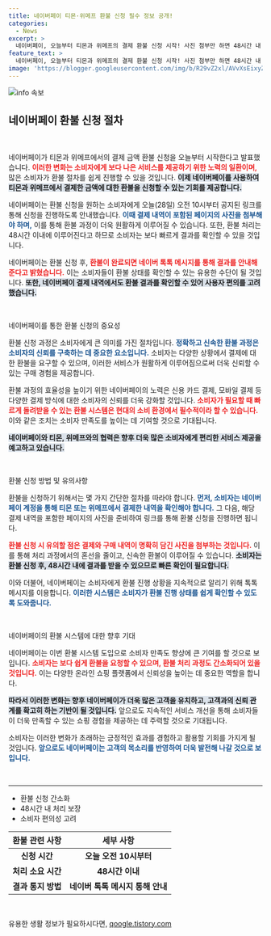 ```yaml
---
title: 네이버페이 티몬·위메프 환불 신청 필수 정보 공개!
categories:
  - News
excerpt: >
  네이버페이, 오늘부터 티몬과 위메프의 결제 환불 신청 시작! 사진 첨부만 하면 48시간 내 처리 완료, 간편한 환불 프로세스를 놓치지 마세요!
feature_text: >
  네이버페이, 오늘부터 티몬과 위메프의 결제 환불 신청 시작! 사진 첨부만 하면 48시간 내 처리 완료, 간편한 환불 프로세스를 놓치지 마세요!
image: 'https://blogger.googleusercontent.com/img/b/R29vZ2xl/AVvXsEixyZcFfHzMRdzZMjFBmAUKJYCLCGyLL1o632UiGVXcaFdKo_bkvkuCioo0uUKlGfBVcT3P84aROyZIXSBEx3Aw5nCQ3pTgDom1WDC4m8eifvWiAmWEEVb4x6G_l8C0QH225ldMjyaFvpxGEBGNO37VmDTDMHGhJPq73UglMfDca1-0aw/s1600/blogspot.png'
---
```


<p><img src="https://blogger.googleusercontent.com/img/b/R29vZ2xl/AVvXsEixyZcFfHzMRdzZMjFBmAUKJYCLCGyLL1o632UiGVXcaFdKo_bkvkuCioo0uUKlGfBVcT3P84aROyZIXSBEx3Aw5nCQ3pTgDom1WDC4m8eifvWiAmWEEVb4x6G_l8C0QH225ldMjyaFvpxGEBGNO37VmDTDMHGhJPq73UglMfDca1-0aw/s1600/blogspot.png" alt="info 속보" /></p>

<h2 data-ke-size="size26">네이버페이 환불 신청 절차</h2>

<p data-ke-size="size16">&nbsp;</p>

<p>네이버페이가 티몬과 위메프에서의 결제 금액 환불 신청을 오늘부터 시작한다고 발표했습니다. <b><span style="color: #ee2323;">이러한 변화는 소비자에게 보다 나은 서비스를 제공하기 위한 노력의 일환이며,</span></b> 많은 소비자가 환불 절차를 쉽게 진행할 수 있을 것입니다. <b><span style="background-color: #21538527;">이제 네이버페이를 사용하여 티몬과 위메프에서 결제한 금액에 대한 환불을 신청할 수 있는 기회를 제공합니다.</span></b> </p>

<p>네이버페이는 환불 신청을 원하는 소비자에게 오늘(28일) 오전 10시부터 공지된 링크를 통해 신청을 진행하도록 안내했습니다. <b><span style="color: #1a5490;">이때 결제 내역이 포함된 페이지의 사진을 첨부해야 하며,</span></b> 이를 통해 환불 과정이 더욱 원활하게 이루어질 수 있습니다. 또한, 환불 처리는 48시간 이내에 이루어진다고 하므로 소비자는 보다 빠르게 결과를 확인할 수 있을 것입니다.</p>

<p>네이버페이는 환불 신청 후, <b><span style="color: #ee2323;">환불이 완료되면 네이버 톡톡 메시지를 통해 결과를 안내해 준다고 밝혔습니다.</span></b> 이는 소비자들이 환불 상태를 확인할 수 있는 유용한 수단이 될 것입니다. <b><span style="background-color: #21538527;">또한, 네이버페이 결제 내역에서도 환불 결과를 확인할 수 있어 사용자 편의를 고려했습니다.</span></b></p>

<p data-ke-size="size16">&nbsp;</p>

<p>네이버페이를 통한 환불 신청의 중요성</p>

<p>환불 신청 과정은 소비자에게 큰 의미를 가진 절차입니다. <b><span style="color: #1a5490;">정확하고 신속한 환불 과정은 소비자의 신뢰를 구축하는 데 중요한 요소입니다.</span></b> 소비자는 다양한 상황에서 결제에 대한 환불을 요구할 수 있으며, 이러한 서비스가 원활하게 이루어짐으로써 더욱 신뢰할 수 있는 구매 경험을 제공합니다. </p>

<p>환불 과정의 효율성을 높이기 위한 네이버페이의 노력은 신용 카드 결제, 모바일 결제 등 다양한 결제 방식에 대한 소비자의 신뢰를 더욱 강화할 것입니다. <b><span style="color: #ee2323;">소비자가 필요할 때 빠르게 돌려받을 수 있는 환불 시스템은 현대의 소비 환경에서 필수적이라 할 수 있습니다.</span></b> 이와 같은 조치는 소비자 만족도를 높이는 데 기여할 것으로 기대됩니다. </p>

<p><b><span style="background-color: #21538527;">네이버페이와 티몬, 위메프와의 협력은 향후 더욱 많은 소비자에게 편리한 서비스 제공을 예고하고 있습니다.</span></b></p>

<p data-ke-size="size16">&nbsp;</p>

<p>환불 신청 방법 및 유의사항</p>

<p>환불을 신청하기 위해서는 몇 가지 간단한 절차를 따라야 합니다. <b><span style="color: #1a5490;">먼저, 소비자는 네이버페이 계정을 통해 티몬 또는 위메프에서 결제한 내역을 확인해야 합니다.</span></b> 그 다음, 해당 결제 내역을 포함한 페이지의 사진을 준비하여 링크를 통해 환불 신청을 진행하면 됩니다. </p>

<p><b><span style="color: #ee2323;">환불 신청 시 유의할 점은 결제와 구매 내역이 명확히 담긴 사진을 첨부하는 것입니다.</span></b> 이를 통해 처리 과정에서의 혼선을 줄이고, 신속한 환불이 이루어질 수 있습니다. <b><span style="background-color: #21538527;">소비자는 환불 신청 후, 48시간 내에 결과를 받을 수 있으므로 빠른 확인이 필요합니다.</span></b></p>

<p>이와 더불어, 네이버페이는 소비자에게 환불 진행 상황을 지속적으로 알리기 위해 톡톡 메시지를 이용합니다. <b><span style="color: #1a5490;">이러한 시스템은 소비자가 환불 진행 상태를 쉽게 확인할 수 있도록 도와줍니다.</span></b> </p>

<p data-ke-size="size16">&nbsp;</p>

<p>네이버페이의 환불 시스템에 대한 향후 기대</p>

<p>네이버페이는 이번 환불 시스템 도입으로 소비자 만족도 향상에 큰 기여를 할 것으로 보입니다. <b><span style="color: #ee2323;">소비자는 보다 쉽게 환불을 요청할 수 있으며, 환불 처리 과정도 간소화되어 있을 것입니다.</span></b> 이는 다양한 온라인 쇼핑 플랫폼에서 신뢰성을 높이는 데 중요한 역할을 합니다.</p>

<p><b><span style="background-color: #21538527;">따라서 이러한 변화는 향후 네이버페이가 더욱 많은 고객을 유치하고, 고객과의 신뢰 관계를 확고히 하는 기반이 될 것입니다.</span></b> 앞으로도 지속적인 서비스 개선을 통해 소비자들이 더욱 만족할 수 있는 쇼핑 경험을 제공하는 데 주력할 것으로 기대됩니다. </p>

<p>소비자는 이러한 변화가 초래하는 긍정적인 효과를 경험하고 활용할 기회를 가지게 될 것입니다. <b><span style="color: #1a5490;">앞으로도 네이버페이는 고객의 목소리를 반영하여 더욱 발전해 나갈 것으로 보입니다.</span></b> </p>

<p data-ke-size="size16">&nbsp;</p>

<hr>

<ul>
    <li>환불 신청 간소화</li>
    <li>48시간 내 처리 보장</li>
    <li>소비자 편의성 고려</li>
</ul>

<table>
    <thead>
        <tr>
            <th style="text-align: center; height: 30px;"><b>환불 관련 사항</b></th>
            <th style="text-align: center; height: 30px;"><b>세부 사항</b></th>
        </tr>
    </thead>
    <tbody>
        <tr>
            <td style="text-align: center; height: 17px;"><b>신청 시간</b></td>
            <td style="text-align: center; height: 17px;"><b>오늘 오전 10시부터</b></td>
        </tr>
        <tr>
            <td style="text-align: center; height: 17px;"><b>처리 소요 시간</b></td>
            <td style="text-align: center; height: 17px;"><b>48시간 이내</b></td>
        </tr>
        <tr>
            <td style="text-align: center; height: 17px;"><b>결과 통지 방법</b></td>
            <td style="text-align: center; height: 17px;"><b>네이버 톡톡 메시지 통해 안내</b></td>
        </tr>
    </tbody>
</table>

<p data-ke-size="size16">&nbsp;</p>
유용한 생활 정보가 필요하시다면, <a href="https://qoogle.tistory.com" rel="dofollow">qoogle.tistory.com</a>


